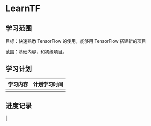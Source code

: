 # LearnTF

## 学习范围

目标：快速熟悉 TensorFlow 的使用，能够用 TensorFlow 搭建新的项目

范围：基础内容，和初级项目。

## 学习计划

| 学习内容 | 计划学习时间 |
| -------- | ------------ |
|          |              |



## 进度记录

|

